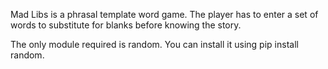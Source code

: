 Mad Libs is a phrasal template word game. The player has to enter a set of words to substitute for blanks before knowing the story.

The only module required is random. You can install it using pip install random.